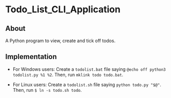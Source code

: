 # Todo_List_CLI_Application

## About

A Python program to view, create and tick off todos.

## Implementation

- For Windows users: Create a `todolist.bat` file saying `@echo off python3 todolist.py %1 %2`. Then, run `mklink todo todo.bat`.

- For Linux users: Create a `todolist.sh` file saying `python todo.py "$@"`. Then, run `$ ln -s todo.sh todo`.
